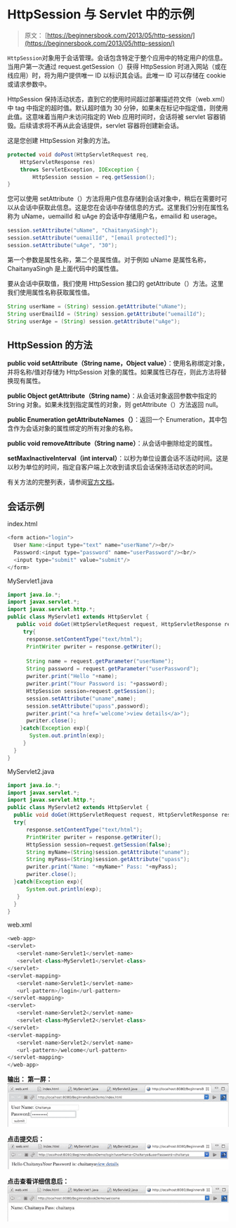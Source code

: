 # HttpSession 与 Servlet 中的示例

> 原文： [https://beginnersbook.com/2013/05/http-session/](https://beginnersbook.com/2013/05/http-session/)

`HttpSession`对象用于会话管理。会话包含特定于整个应用中的特定用户的信息。当用户第一次通过 request.getSession（）获得 HttpSession 时进入网站（或在线应用）时，将为用户提供唯一 ID 以标识其会话。此唯一 ID 可以存储在 cookie 或请求参数中。

HttpSession 保持活动状态，直到它的使用时间超过部署描述符文件（web.xml）中 tag 中指定的超时值。默认超时值为 30 分钟，如果未在标记中指定值，则使用此值。这意味着当用户未访问指定的 Web 应用时间时，会话将被 servlet 容器销毁。后续请求将不再从此会话提供，servlet 容器将创建新会话。

这是您创建 HttpSession 对象的方法。

```java
protected void doPost(HttpServletRequest req,
    HttpServletResponse res)
    throws ServletException, IOException {
        HttpSession session = req.getSession();
}
```

您可以使用 setAttribute（）方法将用户信息存储到会话对象中，稍后在需要时可以从会话中获取此信息。这是您在会话中存储信息的方式。这里我们分别在属性名称为 uName，uemailId 和 uAge 的会话中存储用户名，emailid 和 userage。

```java
session.setAttribute("uName", "ChaitanyaSingh");
session.setAttribute("uemailId", "[email protected]");
session.setAttribute("uAge", "30");
```

第一个参数是属性名称，第二个是属性值。对于例如 uName 是属性名称，ChaitanyaSingh 是上面代码中的属性值。

要从会话中获取值，我们使用 HttpSession 接口的 getAttribute（）方法。这里我们使用属性名称获取属性值。

```java
String userName = (String) session.getAttribute("uName");
String userEmailId = (String) session.getAttribute("uemailId");
String userAge = (String) session.getAttribute("uAge");
```

## HttpSession 的方法

**public void setAttribute（String name，Object value）**：使用名称绑定对象，并将名称/值对存储为 HttpSession 对象的属性。如果属性已存在，则此方法将替换现有属性。

**public Object getAttribute（String name）**：从会话对象返回参数中指定的 String 对象。如果未找到指定属性的对象，则 getAttribute（）方法返回 null。

**public Enumeration getAttributeNames（）**：返回一个 Enumeration，其中包含作为会话对象的属性绑定的所有对象的名称。

**public void removeAttribute（String name）**：从会话中删除给定的属性。

**setMaxInactiveInterval（int interval）**：以秒为单位设置会话不活动时间。这是以秒为单位的时间，指定自客户端上次收到请求后会话保持活动状态的时间。

有关方法的完整列表，请参阅[官方文档](https://docs.oracle.com/javaee/7/api/javax/servlet/http/HttpSession.html)。

## 会话示例

index.html

```java
<form action="login">
  User Name:<input type="text" name="userName"/><br/>
  Password:<input type="password" name="userPassword"/><br/>
  <input type="submit" value="submit"/>
</form>
```

MyServlet1.java

```java
import java.io.*;
import javax.servlet.*;
import javax.servlet.http.*;
public class MyServlet1 extends HttpServlet {
   public void doGet(HttpServletRequest request, HttpServletResponse response){
     try{
      response.setContentType("text/html");
      PrintWriter pwriter = response.getWriter();

      String name = request.getParameter("userName");
      String password = request.getParameter("userPassword");
      pwriter.print("Hello "+name);
      pwriter.print("Your Password is: "+password);
      HttpSession session=request.getSession();
      session.setAttribute("uname",name);
      session.setAttribute("upass",password);
      pwriter.print("<a href='welcome'>view details</a>");
      pwriter.close();
    }catch(Exception exp){
       System.out.println(exp);
     }
  }
}
```

MyServlet2.java

```java
import java.io.*;
import javax.servlet.*;
import javax.servlet.http.*;
public class MyServlet2 extends HttpServlet {
  public void doGet(HttpServletRequest request, HttpServletResponse response){
  try{
      response.setContentType("text/html");
      PrintWriter pwriter = response.getWriter();
      HttpSession session=request.getSession(false);
      String myName=(String)session.getAttribute("uname");
      String myPass=(String)session.getAttribute("upass");
      pwriter.print("Name: "+myName+" Pass: "+myPass);
      pwriter.close();
  }catch(Exception exp){
      System.out.println(exp);
   }
  }
}
```

web.xml

```java
<web-app>
<servlet>
   <servlet-name>Servlet1</servlet-name>
   <servlet-class>MyServlet1</servlet-class>
</servlet>
<servlet-mapping>
   <servlet-name>Servlet1</servlet-name>
   <url-pattern>/login</url-pattern>
</servlet-mapping>
<servlet>
   <servlet-name>Servlet2</servlet-name>
   <servlet-class>MyServlet2</servlet-class>
</servlet>
<servlet-mapping>
   <servlet-name>Servlet2</servlet-name>
   <url-pattern>/welcome</url-pattern>
</servlet-mapping>
</web-app>
```

**输出：**
**第一屏：**
![](img/6cd6dfe925532e16af2cd98d1a4996b9.jpg)

**点击提交后：**
![](img/f8a4eedb90da9a25396787d36e53ee29.jpg)

**点击查看详细信息后：**
![](img/ce5119b54ca9b54f02b8d621d145480f.jpg)